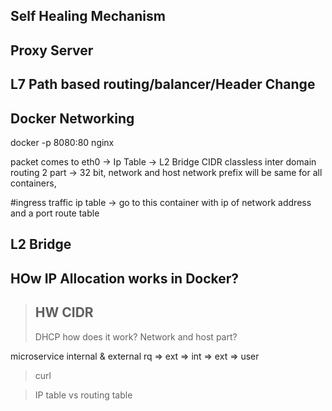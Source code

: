 ## Self Healing Mechanism

## Proxy Server

## L7 Path based routing/balancer/Header Change

## Docker Networking

docker -p 8080:80 nginx

packet comes to eth0 -> Ip Table -> L2 Bridge CIDR classless inter domain routing
2 part -> 32 bit, network and host network prefix will be same for all containers,

#ingress traffic
ip table -> go to this container with ip of network address and a port
route table

## L2 Bridge

## HOw IP Allocation works in Docker?

> ## HW CIDR
>
> DHCP how does it work?
> Network and host part?

microservice
internal & external
rq => ext => int => ext => user

> curl

> IP table vs routing table
